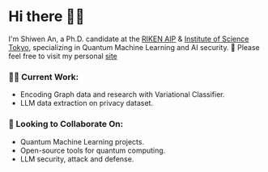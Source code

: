 <!--
**zazabap/zazabap** is a ✨ _special_ ✨ repository because its `README.md` (this file) appears on your GitHub profile.

Here are some ideas to get you started:

- 🔭 I’m currently working on ...
- 🌱 I’m currently learning ...
- 👯 I’m looking to collaborate on ...
- 🤔 I’m looking for help with ...
- 💬 Ask me about ...
- 📫 How to reach me: ...
- 😄 Pronouns: ...
- ⚡ Fun fact: ...
-->

# Hi there 👋😄

I'm Shiwen An, a Ph.D. candidate at the [RIKEN AIP](https://www.riken.jp/en/research/labs/aip/ai_soc/ai_sec_privacy/index.html) & [Institute of Science Tokyo](https://www.isct.ac.jp/en), specializing in Quantum Machine Learning and AI security. 🔐 Please feel free to visit my personal [site](zazabap.github.io)

### 🧑‍💻 Current Work:
- Encoding Graph data and research with Variational Classifier.
- LLM data extraction on privacy dataset.

### 🤝 Looking to Collaborate On:
- Quantum Machine Learning projects.
- Open-source tools for quantum computing.
- LLM security, attack and defense.

